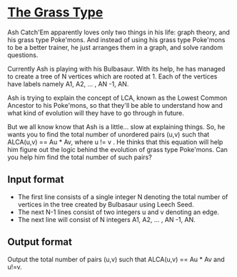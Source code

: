 # [The Grass Type][link]

Ash Catch'Em apparently loves only two things in his life: graph theory, and his grass type Poke'mons. And instead of using his grass type Poke'mons to be a better trainer, he just arranges them in a graph, and solve random questions.

Currently Ash is playing with his Bulbasaur. With its help, he has managed to create a tree of N vertices which are rooted at 1. Each of the vertices have labels namely A1, A2, ... , AN -1, AN.

Ash is trying to explain the concept of LCA, known as the Lowest Common Ancestor to his Poke'mons, so that they'll be able to understand how and what kind of evolution will they have to go through in future.

But we all know know that Ash is a little... slow at explaining things. So, he wants you to find the total number of unordered pairs (u,v) such that ALCA(u,v) == Au \* Av, where u != v . He thinks that this equation will help him figure out the logic behind the evolution of grass type Poke'mons. Can you help him find the total number of such pairs?

## Input format

- The first line consists of a single integer N denoting the total number of vertices in the tree created by Bulbasaur using Leech Seed.
- The next N-1 lines consist of two integers u and v denoting an edge.
- The next line will consist of N integers A1, A2, ... , AN -1, AN.

## Output format

Output the total number of pairs (u,v) such that ALCA(u,v) == Au \* Av and u!=v.

[link]: https://www.hackerearth.com/practice/algorithms/graphs/depth-first-search/practice-problems/algorithm/the-grass-type/
